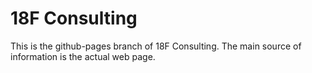 18F Consulting
===

This is the github-pages branch of 18F Consulting. The main source of information is the actual web page.